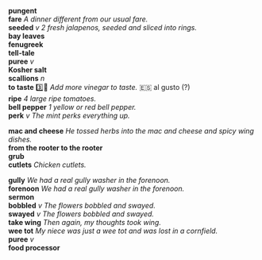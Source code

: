 __pungent__  
__fare__ _A dinner different from our usual fare._  
__seeded__ _v_ _2 fresh jalapenos, seeded and sliced into rings._  
__bay leaves__  
__fenugreek__  
__tell-tale__  
__puree__ _v_  
__Kosher salt__  
__scallions__ _n_  
__to taste__ :three::shit: _Add more vinegar to taste._ :es: al gusto (?)  
__ripe__ _4 large ripe tomatoes._  
__bell pepper__ _1 yellow or red bell pepper._  
__perk__ _v_ _The mint perks everything up._  

__mac and cheese__ _He tossed herbs into the mac and cheese and spicy wing dishes._  
__from the rooter to the rooter__  
__grub__  
__cutlets__ _Chicken cutlets._  

__gully__ _We had a real gully washer in the forenoon._  
__forenoon__ _We had a real gully washer in the forenoon._  
__sermon__  
__bobbled__ _v_ _The flowers bobbled and swayed._  
__swayed__ _v_ _The flowers bobbled and swayed._  
__take wing__ _Then again, my thoughts took wing._  
__wee tot__ _My niece was just a wee tot and was lost in a cornfield._  
__puree__ _v_  
__food processor__  
